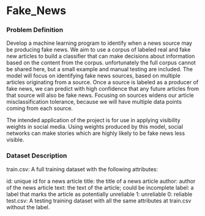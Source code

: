 # Fake_News
### Problem Definition
Develop a machine learning program to identify when a news source may be producing fake news. We aim to use a corpus of labeled real and fake new articles to build a classifier that can make decisions about information based on the content from the corpus.
unfortunately the full corpus cannot be shared here, but a small example and manual testing are included.
The model will focus on identifying fake news sources, based on multiple articles originating from a source. Once a source is labeled as a producer of fake news, we can predict with high confidence that any future articles from that source will also be fake news. Focusing on sources widens our article misclassification tolerance, because we will have multiple data points coming from each source.

The intended application of the project is for use in applying visibility weights in social media. Using weights produced by this model, social networks can make stories which are highly likely to be fake news less visible.

### Dataset Description
train.csv: A full training dataset with the following attributes:

id: unique id for a news article
title: the title of a news article
author: author of the news article
text: the text of the article; could be incomplete
label: a label that marks the article as potentially unreliable
1: unreliable
0: reliable
test.csv: A testing training dataset with all the same attributes at train.csv without the label.
